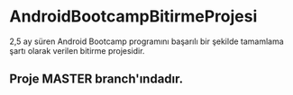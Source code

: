 # AndroidBootcampBitirmeProjesi
2,5 ay süren Android Bootcamp programını başarılı bir şekilde tamamlama şartı olarak verilen bitirme projesidir.

## Proje MASTER branch'ındadır.
